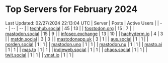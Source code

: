 # Top Servers for February 2024
Last Updated: 02/27/2024 22:13:04 UTC
| Server | Posts | Active Users |
| -- | -- | -- |
| [techhub.social](https://techhub.social/tags/PowerShell) | 45 | 13 |
| [fosstodon.org](https://fosstodon.org/tags/PowerShell) | 15 | 7 |
| [mastodon.social](https://mastodon.social/tags/PowerShell) | 15 | 9 |
| [infosec.exchange](https://infosec.exchange/tags/PowerShell) | 13 | 10 |
| [hachyderm.io](https://hachyderm.io/tags/PowerShell) | 4 | 3 |
| [mstdn.social](https://mstdn.social/tags/PowerShell) | 3 | 3 |
| [mastodonapp.uk](https://mastodonapp.uk/tags/PowerShell) | 3 | 1 |
| [aus.social](https://aus.social/tags/PowerShell) | 1 | 1 |
| [norden.social](https://norden.social/tags/PowerShell) | 1 | 1 |
| [mastodon.uno](https://mastodon.uno/tags/PowerShell) | 1 | 1 |
| [mastodon.nu](https://mastodon.nu/tags/PowerShell) | 1 | 1 |
| [masto.ai](https://masto.ai/tags/PowerShell) | 1 | 1 |
| [mas.to](https://mas.to/tags/PowerShell) | 1 | 1 |
| [indieweb.social](https://indieweb.social/tags/PowerShell) | 1 | 1 |
| [chaos.social](https://chaos.social/tags/PowerShell) | 1 | 1 |
| [twit.social](https://twit.social/tags/PowerShell) | 1 | 1 |
| [vmst.io](https://vmst.io/tags/PowerShell) | 1 | 1 |
